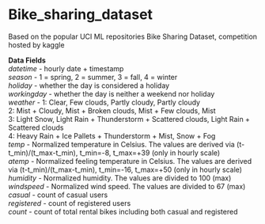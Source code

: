 # Bike_sharing_dataset

Based on the popular UCI ML repositories Bike Sharing Dataset, competition hosted by kaggle

**Data Fields**                                                                            
*datetime* - hourly date + timestamp                                                                                      
*season* -  1 = spring, 2 = summer, 3 = fall, 4 = winter                                                         
*holiday* - whether the day is considered a holiday                                                              
*workingday* - whether the day is neither a weekend nor holiday                                                 
*weather* - 1: Clear, Few clouds, Partly cloudy, Partly cloudy                                                                       
            2: Mist + Cloudy, Mist + Broken clouds, Mist + Few clouds, Mist                                                        
            3: Light Snow, Light Rain + Thunderstorm + Scattered clouds, Light Rain + Scattered clouds                                
            4: Heavy Rain + Ice Pallets + Thunderstorm + Mist, Snow + Fog                                                       
*temp* - Normalized temperature in Celsius. The values are derived via (t-t_min)/(t_max-t_min), t_min=-8, t_max=+39 (only in hourly scale)                                                                                             
*atemp* - Normalized feeling temperature in Celsius. The values are derived via (t-t_min)/(t_max-t_min), t_min=-16, t_max=+50 (only in                                                                                                                                 hourly scale)
*humidity* - Normalized humidity. The values are divided to 100 (max)                                                                   
*windspeed* - Normalized wind speed. The values are divided to 67 (max)                                              
*casual* - count of casual users                                                                                   
*registered* - count of registered users                                                                             
*count* - count of total rental bikes including both casual and registered
